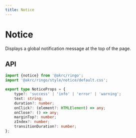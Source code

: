 ```yaml
---
title: Notice
---
```


<script setup>
import Notice from "./demo/Notice.vue"
</script>

# Notice

Displays a global notification message at the top of the page.

<Notice />

## API

```ts
import {notice} from '@akrc/ringo';
import '@akrc/ringo/style/notice/default.css';
```

```ts
export type NoticeProps = {
    type?: 'success' | 'info' | 'error' | 'warning';
    text: string;
    duration?: number;
    onClick?: (element?: HTMLElement) => any;
    onClose?: () => any;
    marginTop?: number;
    zIndex?: number;
    transitionDuration?: number;
};
```
